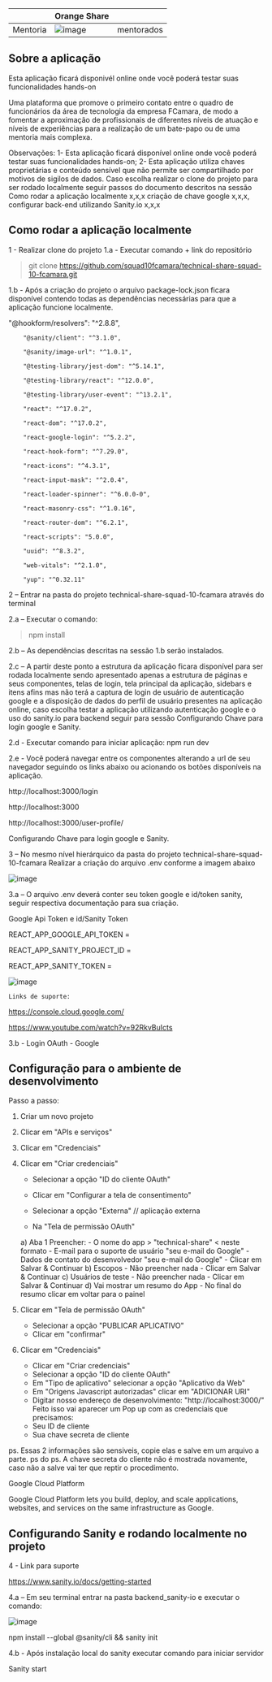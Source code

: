 
|  | Orange Share  |  |
|----------|----------|----------|
| Mentoria | ![image](https://user-images.githubusercontent.com/78885070/163495244-84f5c07e-c866-43f3-a3e9-04bb9961965b.png) | mentorados |


<h2>Sobre a aplicação</h2>

Esta aplicação ficará disponivél online onde você poderá testar suas funcionalidades hands-on

  Uma plataforma que promove o primeiro contato entre o quadro de funcionários da área de tecnologia da empresa FCamara, de modo a fomentar a aproximação de profissionais de diferentes níveis de atuação e níveis de experiências para a realização de um bate-papo ou de uma mentoria mais complexa.




Observações: 
1-	Esta aplicação ficará disponível online onde você poderá testar suas funcionalidades hands-on;
2-	Esta aplicação utiliza chaves proprietárias e conteúdo sensível que não permite ser compartilhado por motivos de sigilos de dados. Caso escolha realizar o clone do projeto para ser rodado localmente seguir passos do documento descritos na sessão Como rodar a aplicação localmente x,x,x criação de chave google x,x,x, configurar back-end utilizando Sanity.io  x,x,x

<h2>Como rodar a aplicação localmente</h2>

1 - Realizar clone do projeto 
1.a - Executar comando  + link do repositório 

  > git clone https://github.com/squad10fcamara/technical-share-squad-10-fcamara.git

1.b - Após a criação do projeto o arquivo package-lock.json ficara disponível contendo todas as dependências necessárias para que a aplicação funcione localmente. 

"@hookform/resolvers": "^2.8.8",

        "@sanity/client": "^3.1.0",
        
        "@sanity/image-url": "^1.0.1",
        
        "@testing-library/jest-dom": "^5.14.1",
        
        "@testing-library/react": "^12.0.0",
        
        "@testing-library/user-event": "^13.2.1",
        
        "react": "^17.0.2",
        
        "react-dom": "^17.0.2",
        
        "react-google-login": "^5.2.2",
        
        "react-hook-form": "^7.29.0",
        
        "react-icons": "^4.3.1",
        
        "react-input-mask": "^2.0.4",
        
        "react-loader-spinner": "^6.0.0-0",
        
        "react-masonry-css": "^1.0.16",
        
        "react-router-dom": "^6.2.1",
        
        "react-scripts": "5.0.0",
        
        "uuid": "^8.3.2",
        
        "web-vitals": "^2.1.0",
        
        "yup": "^0.32.11"

2 – Entrar na pasta do projeto technical-share-squad-10-fcamara através do terminal 

2.a – Executar o comando: 

 > npm install

2.b – As dependências descritas na sessão 1.b serão instalados. 

2.c – A partir deste ponto a estrutura da aplicação ficara disponível para ser rodada localmente sendo apresentado apenas a estrutura de páginas e seus componentes, telas de login, tela principal da aplicação, sidebars e itens afins mas não terá a captura de login de usuário de autenticação google e a disposição de dados do perfil de usuário presentes na aplicação online, caso escolha testar a aplicação utilizando autenticação google e o uso do sanity.io para backend seguir para sessão Configurando Chave para login google e Sanity. 

2.d - Executar comando para iniciar aplicação: npm run dev

2.e - Você poderá navegar entre os componentes alterando a url  de seu navegador seguindo os links abaixo ou acionando os botões disponíveis na aplicação. 

http://localhost:3000/login 

http://localhost:3000

http://localhost:3000/user-profile/

Configurando Chave para login google e Sanity. 

3 – No mesmo nível hierárquico da pasta do projeto technical-share-squad-10-fcamara
Realizar a criação do arquivo .env conforme a imagem abaixo



![image](https://user-images.githubusercontent.com/78885070/163312830-cdb9152b-e085-4153-9dca-3f689001acd5.png)


3.a – O arquivo .env deverá conter seu token google e id/token sanity, seguir respectiva documentação para sua criação.

 Google Api Token e id/Sanity Token 
 
REACT_APP_GOOGLE_API_TOKEN =

REACT_APP_SANITY_PROJECT_ID =

REACT_APP_SANITY_TOKEN =

![image](https://user-images.githubusercontent.com/78885070/163495338-06a96fbf-7c06-4ddb-af39-bbac84bd8b8d.png)


	Links de suporte:
  
https://console.cloud.google.com/

https://www.youtube.com/watch?v=92RkvBuIcts

3.b - Login OAuth - Google

<h2>Configuração para o ambiente de desenvolvimento</h2>

 Passo a passo:
 
1. Criar um novo projeto

3. Clicar em "APIs e serviços"

5. Clicar em "Credenciais"

7. Clicar em "Criar credenciais"

    - Selecionar a opção "ID do cliente OAuth"
    
    - Clicar em "Configurar a tela de consentimento"
    
    - Selecionar a opção "Externa" // aplicação externa
    
    - Na "Tela de permissão OAuth"
    
    a) Aba 1 Preencher:
       - O nome do app > "technical-share" < neste formato
       - E-mail para o suporte de usuário "seu e-mail do Google"
       - Dados de contato do desenvolvedor "seu e-mail do Google"
       - Clicar em Salvar & Continuar
    b) Escopos
          - Não preencher nada 
          - Clicar em Salvar & Continuar
    c) Usuários de teste
          - Não preencher nada 
          - Clicar em Salvar & Continuar
    d) Vai mostrar um resumo do App
       - No final do resumo clicar em voltar para o painel
5. Clicar em "Tela de permissão OAuth"
    - Selecionar a opção "PUBLICAR APLICATIVO"
    - Clicar em "confirmar"
6. Clicar em "Credenciais"
    - Clicar em "Criar credenciais"
    - Selecionar a opção "ID do cliente OAuth"
    - Em "Tipo de aplicativo" selecionar a opção "Aplicativo da Web"
    - Em "Origens Javascript autorizadas" clicar em "ADICIONAR URI"
    - Digitar nosso endereço de desenvolvimento: "http://localhost:3000/"
Feito isso vai aparecer um Pop up com as credenciais que precisamos:
    - Seu ID de cliente
    - Sua chave secreta de cliente 
    
ps. Essas 2 informações são sensiveis, copie elas e salve em um arquivo a parte. 
ps do ps. A chave secreta do cliente não é mostrada novamente, caso não a salve vai ter que reptir o procedimento.

Google Cloud Platform

Google Cloud Platform lets you build, deploy, and scale applications, websites, and services on the same infrastructure as Google.



<h2>Configurando Sanity e rodando localmente no projeto</h2>

4 - Link para suporte

https://www.sanity.io/docs/getting-started

4.a – Em seu terminal entrar na pasta backend_sanity-io  e executar o comando:

![image](https://user-images.githubusercontent.com/78885070/163497244-4abf6587-f0e3-48b6-9ae0-1b7130404d9d.png)


npm install --global @sanity/cli && sanity init

4.b - Após instalação local do sanity executar comando para iniciar servidor

Sanity start 



